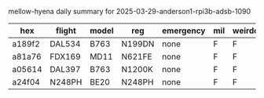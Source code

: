 mellow-hyena daily summary for 2025-03-29-anderson1-rpi3b-adsb-1090

|hex|flight|model|reg|emergency|mil|weirdo|
|--|--|--|--|--|--|--|
|a189f2|DAL534|B763|N199DN|none|F|F|
|a81a76|FDX169|MD11|N621FE|none|F|F|
|a05614|DAL397|B763|N1200K|none|F|F|
|a24f04|N248PH|BE20|N248PH|none|F|F|
